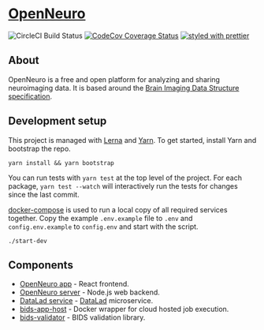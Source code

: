 # [OpenNeuro](https://openneuro.org)

![CircleCI Build Status](https://circleci.com/gh/OpenNeuroOrg/openneuro.png?circle-token=d1fa3abe9dd6db187f656da7e7063663a67a2b69&style=shield)
[![CodeCov Coverage Status](https://codecov.io/gh/OpenNeuroOrg/openneuro/branch/master/graph/badge.svg)](https://codecov.io/gh/OpenNeuroOrg/openneuro)
[![styled with prettier](https://img.shields.io/badge/styled_with-prettier-ff69b4.svg)](https://github.com/prettier/prettier)

## About

OpenNeuro is a free and open platform for analyzing and sharing neuroimaging data. It is based around the [Brain Imaging Data Structure specification](http://bids.neuroimaging.io/).

## Development setup

This project is managed with [Lerna](https://lernajs.io/) and [Yarn](https://yarnpkg.com/). To get started, install Yarn and bootstrap the repo.

```shell
yarn install && yarn bootstrap
```

You can run tests with `yarn test` at the top level of the project. For each package, `yarn test --watch` will interactively run the tests for changes since the last commit.

[docker-compose](https://docs.docker.com/compose/overview/) is used to run a local copy of all required services together. Copy the example `.env.example` file to `.env` and `config.env.example` to `config.env` and start with the script.

```shell
./start-dev
```

## Components

* [OpenNeuro app](packages/openneuro-app) - React frontend.
* [OpenNeuro server](packages/openneuro-server) - Node.js web backend.
* [DataLad service](https://OpenNeuroOrg/datalad-service) - [DataLad](http://datalad.org/) microservice.
* [bids-app-host](https://github.com/OpenNeuroOrg/bids-app-host) - Docker wrapper for cloud hosted job execution.
* [bids-validator](https://github.com/INCF/bids-validator) - BIDS validation library.